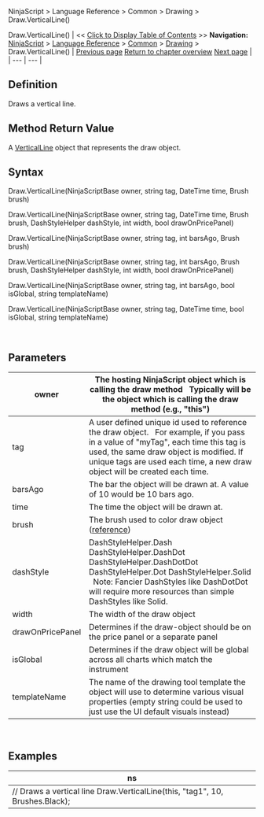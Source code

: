 ﻿
NinjaScript \> Language Reference \> Common \> Drawing \> Draw.VerticalLine()

Draw.VerticalLine()
| \<\< [Click to Display Table of Contents](draw_verticalline.md) \>\> **Navigation:**     [NinjaScript](ninjascript-1.md) \> [Language Reference](language_reference_wip-1.md) \> [Common](common-1.md) \> [Drawing](drawing-1.md) \> Draw.VerticalLine() | [Previous page](triangleup-1.md) [Return to chapter overview](drawing-1.md) [Next page](verticalline-1.md) |
| --- | --- |
## Definition
Draws a vertical line.
 
## Method Return Value
A [VerticalLine](verticalline-1.md) object that represents the draw object.
 
## Syntax
Draw.VerticalLine(NinjaScriptBase owner, string tag, DateTime time, Brush brush)  

Draw.VerticalLine(NinjaScriptBase owner, string tag, DateTime time, Brush brush, DashStyleHelper dashStyle, int width, bool drawOnPricePanel)  

Draw.VerticalLine(NinjaScriptBase owner, string tag, int barsAgo, Brush brush)  

Draw.VerticalLine(NinjaScriptBase owner, string tag, int barsAgo, Brush brush, DashStyleHelper dashStyle, int width, bool drawOnPricePanel)  

Draw.VerticalLine(NinjaScriptBase owner, string tag, int barsAgo, bool isGlobal, string templateName)  

Draw.VerticalLine(NinjaScriptBase owner, string tag, DateTime time, bool isGlobal, string templateName)
   

 
## Parameters
| owner | The hosting NinjaScript object which is calling the draw method   Typically will be the object which is calling the draw method (e.g., "this") |
| --- | --- |
| tag | A user defined unique id used to reference the draw object.    For example, if you pass in a value of "myTag", each time this tag is used, the same draw object is modified. If unique tags are used each time, a new draw object will be created each time. |
| barsAgo | The bar the object will be drawn at. A value of 10 would be 10 bars ago. |
| time | The time the object will be drawn at. |
| brush | The brush used to color draw object ([reference](https://msdn.microsoft.com/en-us/library/system.windows.media.brushes%28v=vs.110%29.aspx)) |
| dashStyle | DashStyleHelper.Dash  DashStyleHelper.DashDot  DashStyleHelper.DashDotDot  DashStyleHelper.Dot  DashStyleHelper.Solid    Note: Fancier DashStyles like DashDotDot will require more resources than simple DashStyles like Solid. |
| width | The width of the draw object |
| drawOnPricePanel | Determines if the draw\-object should be on the price panel or a separate panel |
| isGlobal | Determines if the draw object will be global across all charts which match the instrument |
| templateName | The name of the drawing tool template the object will use to determine various visual properties (empty string could be used to just use the UI default visuals instead) |

 
## 
## Examples
| ns |
| --- |
| // Draws a vertical line Draw.VerticalLine(this, "tag1", 10, Brushes.Black); |
